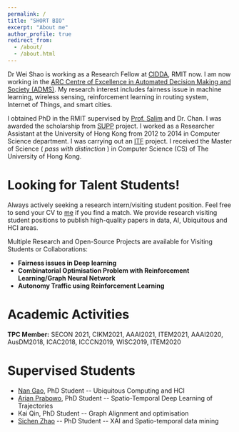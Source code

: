 ```yaml
---
permalink: /
title: "SHORT BIO"
excerpt: "About me"
author_profile: true
redirect_from:
  - /about/
  - /about.html
---
```


Dr Wei Shao is working as a Research Fellow at [CIDDA](https://www.rmit.edu.au/research/centres-collaborations/centre-for-information-discovery-and-data-analytics), RMIT now. I am now working in the [ARC Centre of Excellence in Automated Decision Making and Society (ADMS)](https://www.admscentre.org.au/). My research interest includes fairness issue in machine learning, wireless sensing, reinforcement learning in routing system, Internet of Things, and smart cities.

I obtained PhD in the RMIT supervised by [Prof. Salim](https://fsalim.github.io/) and Dr. Chan. I was awarded the scholarship from [SUPP](https://www.rmit.edu.au/news/all-news/2015/may/making-connections/meet-our-green-team) project. I worked as a Researcher Assistant at the University of Hong Kong from 2012 to 2014 in Computer Science department. I was carrying out an [ITF](http://www.google.com/url?q=http%3A%2F%2Fwww.itf.gov.hk%2Fl-eng%2FWhatsNew.asp%3Ftextmode%3D0&sa=D&sntz=1&usg=AFQjCNELhLKEdHv4J7F9L9gmz-weK58d6g) project. I received the Master of Science ( *pass with distinction* ) in Computer Science (CS) of The University of Hong Kong.


Looking for Talent Students!
======
Always actively seeking a research intern/visiting student position. Feel free to send your CV to [me](wei.shao@rmit.edu.au) if you find a match. We provide research visiting student positions to publish high-quality papers in data, AI, Ubiquitous and HCI areas.

Multiple Research and Open-Source Projects are available for Visiting Students or Collaborations:
* __Fairness issues in Deep learning__
* __Combinatorial Optimisation Problem with Reinforcement Learning/Graph Neural Network__
* __Autonomy Traffic using Reinforcement Learning__

Academic Activities
======
**TPC Member:**
SECON 2021, CIKM2021, AAAI2021, ITEM2021, AAAI2020, AusDM2018, ICAC2018, ICCCN2019, WISC2019, ITEM2020

Supervised Students
======
* [Nan Gao](nancygao.com), PhD Student -- Ubiquitous Computing and HCI
* [Arian Prabowo](https://www.arianprabowo.com/home), PhD Student -- Spatio-Temporal Deep Learning of Trajectories
* Kai Qin, PhD Student -- Graph Alignment and optimisation
* [Sichen Zhao](https://www.sichenzhao.com/) -- PhD Student -- XAI and Spatio-temporal data mining
